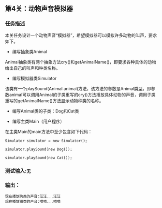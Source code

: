## 第4关：动物声音模拟器
### 任务描述
本关任务设计一个动物声音“模拟器”，希望模拟器可以模拟许多动物的叫声，要求如下。

- 编写抽象类Animal

Animal抽象类有两个抽象方法cry()和getAnimalName()，即要求各种具体的动物给出自己的叫声和种类名称。

- 编写模拟器类Simulator

该类有一个playSound(Animal animal)方法，该方法的参数是Animal类型。即参数animal可以调用Animal的子类重写的cry()方法播放具体动物的声音，调用子类重写的getAnimalName()方法显示动物种类的名称。

- 编写Animal类的子类：Dog和Cat类

- 编写主类Main（用户程序）

在主类Main的main方法中至少包含如下代码：
```
Simulator simulator = new Simulator();

simulator.playSound(new Dog());

simulator.playSound(new Cat());
```

### 测试输入:```无```

### 输出：
```
现在播放狗类的声音:汪汪...汪汪
现在播放猫类的声音:喵喵...喵喵
```